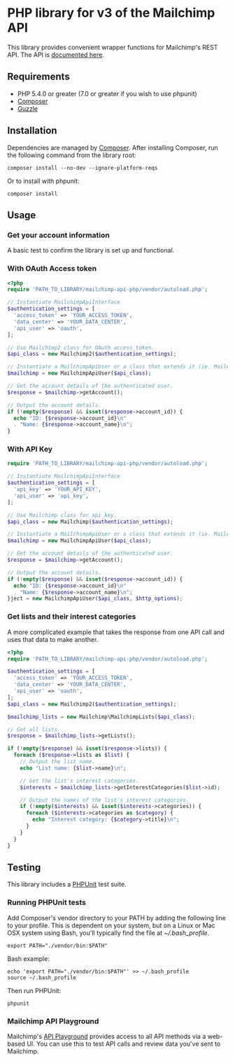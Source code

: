 # PHP library for v3 of the Mailchimp API

This library provides convenient wrapper functions for Mailchimp's REST API.
The API is [documented here](http://developer.mailchimp.com/documentation/mailchimp/guides/get-started-with-mailchimp-api-3/).

## Requirements

- PHP 5.4.0 or greater (7.0 or greater if you wish to use phpunit)
- [Composer](https://getcomposer.org/)
- [Guzzle](https://github.com/guzzle/guzzle)

## Installation

Dependencies are managed by [Composer](https://getcomposer.org/). After
installing Composer, run the following command from the library root:

`composer install --no-dev --ignore-platform-reqs`

Or to install with phpunit:

`composer install`

## Usage

### Get your account information

A basic test to confirm the library is set up and functional.

### With OAuth Access token
```php
<?php
require 'PATH_TO_LIBRARY/mailchimp-api-php/vendor/autoload.php';

// Instantiate MailchimpApiInterface
$authentication_settings = [
  'access_token' => 'YOUR_ACCESS_TOKEN',
  'data_center' => 'YOUR_DATA_CENTER',
  'api_user' => 'oauth',
];

// Use Mailchimp2 class for OAuth access_token.
$api_class = new Mailchimp2($authentication_settings);

// Instantiate a MailchimpApiUser or a class that extends it (ie. MailchimpLists, MailchimpSignups, etc..)
$mailchimp = new MailchimpApiUser($api_class);

// Get the account details of the authenticated user.
$response = $mailchimp->getAccount();

// Output the account details.
if (!empty($response) && isset($response->account_id)) {
  echo "ID: {$response->account_id}\n"
  . "Name: {$response->account_name}\n";
}

```

### With API Key
```php
require 'PATH_TO_LIBRARY/mailchimp-api-php/vendor/autoload.php';

// Instantiate MailchimpApiInterface
$authentication_settings = [
  'api_key' => 'YOUR_API_KEY',
  'api_user' => 'api_key',
];

// Use Mailchimp class for api_key.
$api_class = new Mailchimp($authentication_settings);

// Instantiate a MailchimpApiUser or a class that extends it (ie. MailchimpLists, MailchimpSignups, etc..)
$mailchimp = new MailchimpApiUser($api_class);

// Get the account details of the authenticated user.
$response = $mailchimp->getAccount();

// Output the account details.
if (!empty($response) && isset($response->account_id)) {
  echo "ID: {$response->account_id}\n"
  . "Name: {$response->account_name}\n";
}ject = new MailchimpApiUser($api_class, $http_options);
```

### Get lists and their interest categories

A more complicated example that takes the response from one API call and
uses that data to make another.

```php
<?php
require 'PATH_TO_LIBRARY/mailchimp-api-php/vendor/autoload.php';

$authentication_settings = [
  'access_token' => 'YOUR_ACCESS_TOKEN',
  'data_center' => 'YOUR_DATA_CENTER',
  'api_user' => 'oauth',
];
$api_class = new Mailchimp2($authentication_settings);

$mailchimp_lists = new Mailchimp\MailchimpLists($api_class);

// Get all lists.
$response = $mailchimp_lists->getLists();

if (!empty($response) && isset($response->lists)) {
  foreach ($response->lists as $list) {
    // Output the list name.
    echo "List name: {$list->name}\n";

    // Get the list's interest categories.
    $interests = $mailchimp_lists->getInterestCategories($list->id);

    // Output the names of the list's interest categories.
    if (!empty($interests) && isset($interests->categories)) {
      foreach ($interests->categories as $category) {
        echo "Interest category: {$category->title}\n";
      }
    }
  }
}
```

## Testing

This library includes a [PHPUnit](https://phpunit.de/) test suite.

### Running PHPUnit tests

Add Composer's vendor directory to your PATH by adding the following line to
your profile. This is dependent on your system, but on a Linux or Mac OSX system
using Bash, you'll typically find the file at *~/.bash_profile*.

`export PATH="./vendor/bin:$PATH"`

Bash example:

```shell
echo 'export PATH="./vendor/bin:$PATH"' >> ~/.bash_profile
source ~/.bash_profile
```

Then run PHPUnit:

`phpunit`

### Mailchimp API Playground

Mailchimp's [API Playground](https://us1.api.mailchimp.com/playground/) provides
access to all API methods via a web-based UI. You can use this to test API calls
and review data you've sent to Mailchimp.

